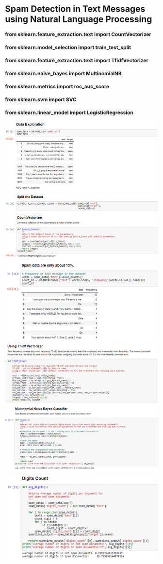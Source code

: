 # Spam Detection in Text Messages using Natural Language Processing
### from sklearn.feature_extraction.text import CountVectorizer
### from sklearn.model_selection import train_test_split
### from sklearn.feature_extraction.text import TfidfVectorizer
### from sklearn.naive_bayes import MultinomialNB
### from sklearn.metrics import roc_auc_score
### from sklearn.svm import SVC
### from sklearn.linear_model import LogisticRegression

<img src ="Data_Exploration.PNG">
<img src ="Data Preparation.PNG">
<img src ="Spam data.PNG">
<img src ="Tf-idf Vectorizer.PNG">
<img src ="Naive_Bayes Classifier.PNG">
<img src ="Digit Counts.PNG">